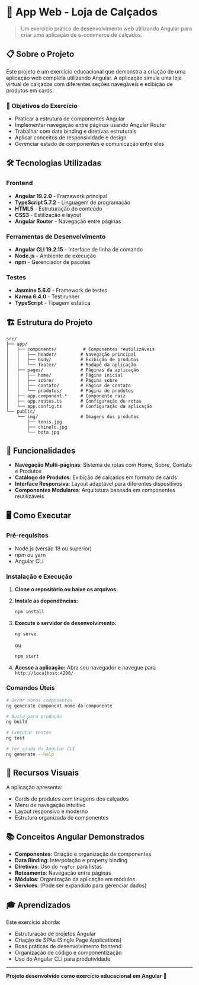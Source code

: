# 👟 App Web - Loja de Calçados

> Um exercício prático de desenvolvimento web utilizando Angular para criar uma aplicação de e-commerce de calçados.

## 📋 Sobre o Projeto

Este projeto é um exercício educacional que demonstra a criação de uma aplicação web completa utilizando Angular. A aplicação simula uma loja virtual de calçados com diferentes seções navegáveis e exibição de produtos em cards.

### 🎯 Objetivos do Exercício

- Praticar a estrutura de componentes Angular
- Implementar navegação entre páginas usando Angular Router
- Trabalhar com data binding e diretivas estruturais
- Aplicar conceitos de responsividade e design
- Gerenciar estado de componentes e comunicação entre eles

## 🛠️ Tecnologias Utilizadas

### Frontend
- **Angular 19.2.0** - Framework principal
- **TypeScript 5.7.2** - Linguagem de programação
- **HTML5** - Estruturação do conteúdo
- **CSS3** - Estilização e layout
- **Angular Router** - Navegação entre páginas

### Ferramentas de Desenvolvimento
- **Angular CLI 19.2.15** - Interface de linha de comando
- **Node.js** - Ambiente de execução
- **npm** - Gerenciador de pacotes

### Testes
- **Jasmine 5.6.0** - Framework de testes
- **Karma 6.4.0** - Test runner
- **TypeScript** - Tipagem estática

## 🏗️ Estrutura do Projeto

```
src/
├── app/
│   ├── components/          # Componentes reutilizáveis
│   │   ├── header/         # Navegação principal
│   │   ├── body/           # Exibição de produtos
│   │   └── footer/         # Rodapé da aplicação
│   ├── pages/              # Páginas da aplicação
│   │   ├── home/           # Página inicial
│   │   ├── sobre/          # Página sobre
│   │   ├── contato/        # Página de contato
│   │   └── produtos/       # Página de produtos
│   ├── app.component.*     # Componente raiz
│   ├── app.routes.ts       # Configuração de rotas
│   └── app.config.ts       # Configuração da aplicação
└── public/
    └── img/                # Imagens dos produtos
        ├── tenis.jpg
        ├── chinelo.jpg
        └── bota.jpg
```

## 🚀 Funcionalidades

- **Navegação Multi-páginas**: Sistema de rotas com Home, Sobre, Contato e Produtos
- **Catálogo de Produtos**: Exibição de calçados em formato de cards
- **Interface Responsiva**: Layout adaptável para diferentes dispositivos
- **Componentes Modulares**: Arquitetura baseada em componentes reutilizáveis

## 🖥️ Como Executar

### Pré-requisitos
- Node.js (versão 18 ou superior)
- npm ou yarn
- Angular CLI

### Instalação e Execução

1. **Clone o repositório ou baixe os arquivos**

2. **Instale as dependências:**
   ```bash
   npm install
   ```

3. **Execute o servidor de desenvolvimento:**
   ```bash
   ng serve
   ```
   ou
   ```bash
   npm start
   ```

4. **Acesse a aplicação:**
   Abra seu navegador e navegue para `http://localhost:4200/`

### Comandos Úteis

```bash
# Gerar novos componentes
ng generate component nome-do-componente

# Build para produção
ng build

# Executar testes
ng test

# Ver ajuda do Angular CLI
ng generate --help
```

## 🎨 Recursos Visuais

A aplicação apresenta:
- Cards de produtos com imagens dos calçados
- Menu de navegação intuitivo
- Layout responsivo e moderno
- Estrutura organizada de componentes

## 📚 Conceitos Angular Demonstrados

- **Componentes**: Criação e organização de componentes
- **Data Binding**: Interpolação e property binding
- **Diretivas**: Uso do `*ngFor` para listas
- **Roteamento**: Navegação entre páginas
- **Módulos**: Organização da aplicação em módulos
- **Services**: (Pode ser expandido para gerenciar dados)

## 🎓 Aprendizados

Este exercício aborda:
- Estruturação de projetos Angular
- Criação de SPAs (Single Page Applications)
- Boas práticas de desenvolvimento frontend
- Organização de código e componentização
- Uso do Angular CLI para produtividade

---

**Projeto desenvolvido como exercício educacional em Angular** 🚀
